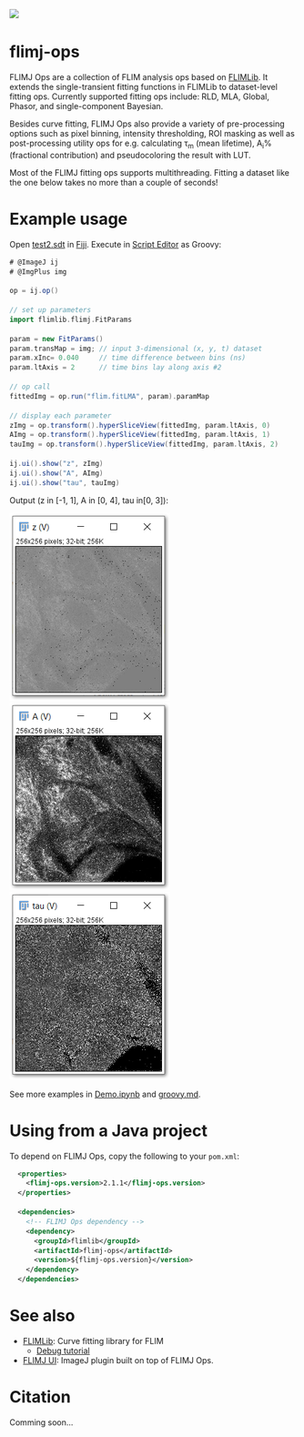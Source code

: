 [![](https://travis-ci.com/flimlib/flimj-ops.svg?branch=master)](https://travis-ci.com/flimlib/flimj-ops)

# flimj-ops

FLIMJ Ops are a collection of FLIM analysis ops based on [FLIMLib](https://github.com/flimlib/flimlib). It extends the single-transient fitting functions in FLIMLib to dataset-level fitting ops. Currently supported fitting ops include: RLD, MLA, Global, Phasor, and single-component Bayesian.

Besides curve fitting, FLIMJ Ops also provide a variety of pre-processing options such as pixel binning, intensity thresholding, ROI masking as well as post-processing utility ops for e.g. calculating τ<sub>m</sub> (mean lifetime), A<sub>i</sub>% (fractional contribution) and pseudocoloring the result with LUT.

Most of the FLIMJ fitting ops supports multithreading. Fitting a dataset like the one below takes no more than a couple of seconds!

# Example usage
Open [test2.sdt](test_files/test2.sdt) in [Fiji](https://fiji.github.io/). Execute in [Script Editor](http://imagej.github.io/Using_the_Script_Editor) as Groovy:

```groovy
# @ImageJ ij
# @ImgPlus img

op = ij.op()

// set up parameters
import flimlib.flimj.FitParams

param = new FitParams()
param.transMap = img; // input 3-dimensional (x, y, t) dataset
param.xInc= 0.040     // time difference between bins (ns)
param.ltAxis = 2      // time bins lay along axis #2

// op call
fittedImg = op.run("flim.fitLMA", param).paramMap

// display each parameter
zImg = op.transform().hyperSliceView(fittedImg, param.ltAxis, 0)
AImg = op.transform().hyperSliceView(fittedImg, param.ltAxis, 1)
tauImg = op.transform().hyperSliceView(fittedImg, param.ltAxis, 2)

ij.ui().show("z", zImg)
ij.ui().show("A", AImg)
ij.ui().show("tau", tauImg)

```

Output (z in [-1, 1], A in [0, 4], tau in[0, 3]):

![example output](images/example%20z.png)![example output](images/example%20A.png)![example output](images/example%20tau.png)

See more examples in [Demo.ipynb](notebooks/Demo.ipynb) and [groovy.md](groovy.md).

# Using from a Java project

To depend on FLIMJ Ops, copy the following to your `pom.xml`:

```xml
  <properties>
    <flimj-ops.version>2.1.1</flimj-ops.version>
  </properties>

  <dependencies>
    <!-- FLIMJ Ops dependency -->
    <dependency>
      <groupId>flimlib</groupId>
      <artifactId>flimj-ops</artifactId>
      <version>${flimj-ops.version}</version>
    </dependency>
  </dependencies>
```

# See also

 - [FLIMLib](https://github.com/flimlib/flimlib): Curve fitting library for FLIM
   - [Debug tutorial](https://github.com/flimlib/flimlib/wiki/Debugging)
 - [FLIMJ UI](https://github.com/flimlib/flimj-ui): ImageJ plugin built on top of FLIMJ Ops.

# Citation

Comming soon...

